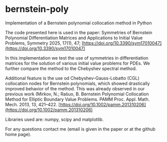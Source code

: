 # bernstein-poly
Implementation of a Bernstein polynomial collocation method in Python

The code presented here is used in the paper: 
Symmetries of Bernstein Polynomial Differentiation Matrices and Applications to Initial Value Problems, Symmetry 2025, 17(1), 47; [https://doi.org/10.3390/sym17010047](https://doi.org/10.3390/sym17010047) 

In this implementation we test the use of symmetries in differentiation matrices for the solution of various initial value problems for PDEs. We further compare the method to the Chebyshev spectral method.

Additional feature is the use od Chebyshev-Gauss-Lobatto (CGL) collocation nodes for Bernstein polynomials, which showed drastically improved behavior of the method. This was already observed in our previous work (Mirkov, N.; Rašuo, B. Bernstein Polynomial Collocation Method for Elliptic Boundary Value Problems. PAMM Proc. Appl. Math. Mech. 2013, 13, 421–422. [https://doi.org/10.1002/pamm.201310206](https://doi.org/10.1002/pamm.201310206)

Libraries used are: numpy, scipy and matplotlib.

For any questions contact me (email is given in the paper or at the github home page).
